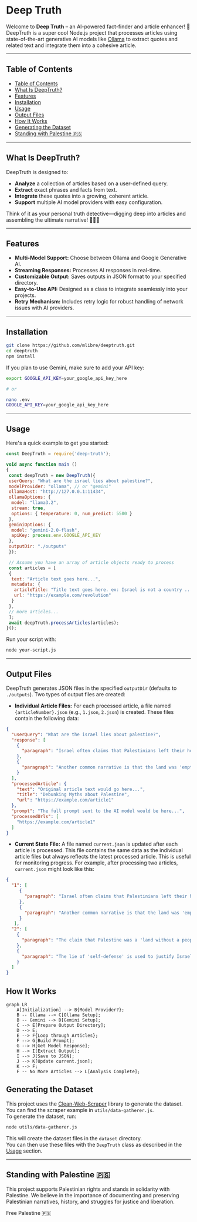 # Deep Truth

Welcome to **Deep Truth** – an AI-powered fact-finder and article enhancer! 🎉  
DeepTruth is a super cool Node.js project that processes articles using state-of-the-art generative AI models like [Ollama](https://ollama.com) to extract quotes and related text and integrate them into a cohesive article.

---

## Table of Contents

* [Table of Contents](#table-of-contents)
* [What Is DeepTruth?](#what-is-deeptruth)
* [Features](#features)
* [Installation](#installation)
* [Usage](#usage)
* [Output Files](#output-files)
* [How It Works](#how-it-works)
* [Generating the Dataset](#generating-the-dataset)
* [Standing with Palestine 🇵🇸](#standing-with-palestine-)

---

## What Is DeepTruth?

DeepTruth is designed to:

* **Analyze** a collection of articles based on a user-defined query.
* **Extract** exact phrases and facts from text.
* **Integrate** these quotes into a growing, coherent article.
* **Support** multiple AI model providers with easy configuration.

Think of it as your personal truth detective—digging deep into articles and assembling the ultimate narrative! 🕵️‍♂️✨

---

## Features

* **Multi-Model Support:** Choose between Ollama and Google Generative AI.
* **Streaming Responses:** Processes AI responses in real-time.
* **Customizable Output:** Saves outputs in JSON format to your specified directory.
* **Easy-to-Use API:** Designed as a class to integrate seamlessly into your projects.
* **Retry Mechanism:** Includes retry logic for robust handling of network issues with AI providers.

---

## Installation

```bash
git clone https://github.com/mlibre/deeptruth.git
cd deeptruth
npm install
```

If you plan to use Gemini, make sure to add your API key:

```bash
export GOOGLE_API_KEY=your_google_api_key_here

# or

nano .env
GOOGLE_API_KEY=your_google_api_key_here
```

---

## Usage

Here's a quick example to get you started:

```js
const DeepTruth = require('deep-truth');

void async function main ()
{
 const deepTruth = new DeepTruth({
 userQuery: "What are the israel lies about palestine?",
 modelProvider: "ollama", // or "gemini"
 ollamaHost: "http://127.0.0.1:11434",
 ollamaOptions: {
  model: "llama3.2",
  stream: true,
  options: { temperature: 0, num_predict: 5500 }
 },
 geminiOptions: {
  model: "gemini-2.0-flash",
  apiKey: process.env.GOOGLE_API_KEY
 },
 outputDir: "./outputs"
 });

 // Assume you have an array of article objects ready to process
 const articles = [
 {
  text: "Article text goes here...",
  metadata: {
   articleTitle: "Title text goes here. ex: Israel is not a country ...",
   url: "https://example.com/revolution"
  }
 },
 // more articles...
 ];
 await deepTruth.processArticles(articles);
}();
```

Run your script with:

```bash
node your-script.js
```

---

## Output Files

DeepTruth generates JSON files in the specified `outputDir` (defaults to `./outputs`). Two types of output files are created:

* **Individual Article Files:** For each processed article, a file named `{articleNumber}.json` (e.g., `1.json`, `2.json`) is created. These files contain the following data:

```json:./outputs/1.json
{
  "userQuery": "What are the israel lies about palestine?",
  "response": [
    {
      "paragraph": "Israel often claims that Palestinians left their homes voluntarily in 1948.  However, extensive historical evidence, including eyewitness accounts and documented Israeli military actions, points to forced expulsion and displacement of Palestinians during the Nakba."
    },
    {
      "paragraph": "Another common narrative is that the land was 'empty' before the creation of Israel. This ignores the long-standing Palestinian presence and agricultural communities that thrived in the region for centuries."
    }
  ],
  "processedArticle": {
    "text": "Original article text would go here...",
    "title": "Debunking Myths about Palestine",
    "url": "https://example.com/article1"
  },
  "prompt": "The full prompt sent to the AI model would be here...",
  "processedUrls": [
    "https://example.com/article1"
  ]
}
```

* **Current State File:** A file named `current.json` is updated after each article is processed. This file contains the same data as the individual article files but always reflects the latest processed article. This is useful for monitoring progress.  For example, after processing two articles, `current.json` might look like this:

```json:./outputs/current.json
{
  "1": [
     {
       "paragraph": "Israel often claims that Palestinians left their homes voluntarily in 1948. However, extensive historical evidence, including eyewitness accounts and documented Israeli military actions, points to forced expulsion and displacement of Palestinians during the Nakba."
     },
     {
       "paragraph": "Another common narrative is that the land was 'empty' before the creation of Israel. This ignores the long-standing Palestinian presence and agricultural communities that thrived in the region for centuries."
     }
   ],
  "2": [
    {
      "paragraph": "The claim that Palestine was a 'land without a people for a people without a land' is a historical fabrication.  Palestine had a vibrant and diverse population long before the Zionist movement."
    },
    {
      "paragraph": "The lie of 'self-defense' is used to justify Israeli crimes and maintain the brutal occupation of Palestine."
    }
  ]
}

```

## How It Works

```mermaid
graph LR
    A[Initialization] --> B{Model Provider?};
    B -- Ollama --> C[Ollama Setup];
    B -- Gemini --> D[Gemini Setup];
    C --> E[Prepare Output Directory];
    D --> E;
    E --> F{Loop through Articles};
    F --> G[Build Prompt];
    G --> H[Get Model Response];
    H --> I[Extract Output];
    I --> J[Save to JSON];
    J --> K[Update current.json];
    K --> F;
    F -- No More Articles --> L[Analysis Complete];
```

## Generating the Dataset

This project uses the [Clean-Web-Scraper](https://github.com/mlibre/Clean-Web-Scraper) library to generate the dataset.  You can find the scraper example in `utils/data-gatherer.js`.  
To generate the dataset, run:

```bash
node utils/data-gatherer.js
```

This will create the dataset files in the `dataset` directory.  
You can then use these files with the `DeepTruth` class as described in the [Usage](#usage) section.

---

## Standing with Palestine 🇵🇸

This project supports Palestinian rights and stands in solidarity with Palestine. We believe in the importance of documenting and preserving Palestinian narratives, history, and struggles for justice and liberation.

Free Palestine 🇵🇸
